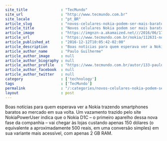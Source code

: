 ```yaml
---
site_title               : "TecMundo"
site_url                 : "http://www.tecmundo.com.br"
site_locale              : "pt_BR"
article_slug             : "novos-celulares-nokia-podem-ser-mais-baratos-do-que-voce-pensa"
article_title            : "Novos celulares Nokia podem ser mais baratos do que você pensa"
article_image            : "https://imgnzn-a.akamaized.net///2016/06/17/17155111064451-t1200x480.jpg"
article_url              : "https://www.tecmundo.com.br/nokia/112631-nokia-apostar-celulares-500-reais-rumor.htm"
article_published_at     : "2016-12-12T10:05:42-02:00"
article_description      : "Boas notícias para quem esperava ver a Nokia trazendo smartphones baratos ao mercado em sua volta. Um vazamento trazido pelo site NokiaPowerUser indica que o Nokia D1C – o primeiro aparelho dessa nova fase da companhia – vai chegar às lojas custando apenas 150 dólares (o equivalente a aproximadamente 500 reais, em uma conversão simples) em sua variante mais acessível, com apenas 2 GB RAM."
article_author_name      : "Paulo Guilherme"
article_author_image     : null
article_author_biography : null
article_author_profile   : "https://www.tecmundo.com.br/autor/133-paulo-guilherme/"
article_author_facebook  : null
article_author_twitter   : null
category                 : ['technology']
tags                     : ['TecMundo']
permalink                : "/:categories/novos-celulares-nokia-podem-ser-mais-baratos-do-que-voce-pensa/"
layout                   : post
---
```


Boas notícias para quem esperava ver a Nokia trazendo smartphones baratos ao mercado em sua volta. Um vazamento trazido pelo site NokiaPowerUser indica que o Nokia D1C – o primeiro aparelho dessa nova fase da companhia – vai chegar às lojas custando apenas 150 dólares (o equivalente a aproximadamente 500 reais, em uma conversão simples) em sua variante mais acessível, com apenas 2 GB RAM.
